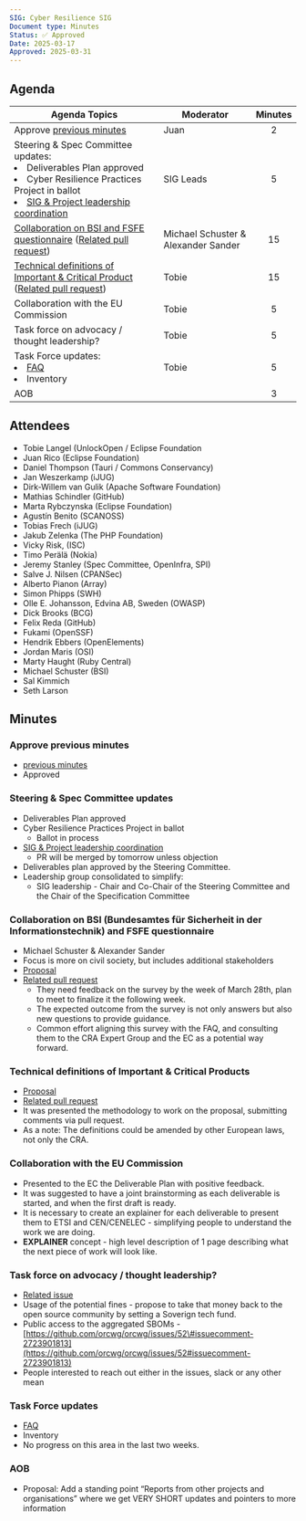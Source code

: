 ```yaml
---
SIG: Cyber Resilience SIG
Document type: Minutes
Status: ✅ Approved
Date: 2025-03-17
Approved: 2025-03-31
---
```


##  Agenda

 Agenda Topics | Moderator | Minutes |
| ----- | ----- | :---: |
| Approve [previous minutes](https://github.com/orcwg/orcwg/pull/48) | Juan | 2 |
| Steering & Spec Committee updates:<li>Deliverables Plan approved<li>Cyber Resilience Practices Project in ballot<li>[SIG & Project leadership coordination](https://github.com/orcwg/orcwg/pull/55) | SIG Leads | 5 |
| [Collaboration on BSI and FSFE questionnaire](https://github.com/orcwg/cra-hub/tree/tobie-questionnaires/questionnaires#questionnaire-for-open-source-and-manufacturers) ([Related pull request](https://github.com/orcwg/cra-hub/pull/168)) | Michael Schuster & Alexander Sander| 15 | 
| [Technical definitions of Important & Critical Product](https://github.com/orcwg/cra-hub/blob/tobie-prod-reg/product-definitions/README.md#current-consultations) ([Related pull request](https://github.com/orcwg/cra-hub/pull/164))| Tobie | 15 | 
| Collaboration with the EU Commission | Tobie | 5 |
| Task force on advocacy / thought leadership? | Tobie | 5 |
| Task Force updates:<li>[FAQ](https://github.com/orgs/orcwg/projects/7)<li>Inventory | Tobie | 5 |
| AOB | | 3 |

## Attendees
 
* Tobie Langel (UnlockOpen / Eclipse Foundation  
* Juan Rico (Eclipse Foundation)  
* Daniel Thompson  (Tauri / Commons Conservancy)  
* Jan Weszerkamp (iJUG)  
* Dirk-Willem van Gulik (Apache Software Foundation)  
* Mathias Schindler (GitHub)  
* Marta Rybczynska (Eclipse Foundation)  
* Agustín Benito (SCANOSS)  
* Tobias Frech (iJUG)  
* Jakub Zelenka (The PHP Foundation)  
* Vicky Risk, (ISC)  
* Timo Perälä (Nokia)  
* Jeremy Stanley (Spec Committee, OpenInfra, SPI)  
* Salve J. Nilsen (CPANSec)  
* Alberto Pianon (Array)  
* Simon Phipps (SWH)  
* Olle E. Johansson, Edvina AB, Sweden (OWASP)  
* Dick Brooks (BCG)  
* Felix Reda (GitHub)  
* Fukami (OpenSSF)  
* Hendrik Ebbers (OpenElements)  
* Jordan Maris (OSI)  
* Marty Haught (Ruby Central)  
* Michael Schuster (BSI)  
* Sal Kimmich  
* Seth Larson


## Minutes

### Approve previous minutes

* [previous minutes](https://github.com/orcwg/orcwg/pull/48)  
* Approved

### Steering & Spec Committee updates

* Deliverables Plan approved  
* Cyber Resilience Practices Project in ballot  
  * Ballot in process  
* [SIG & Project leadership coordination](https://github.com/orcwg/orcwg/pull/55)  
  * PR will be merged by tomorrow unless objection  
* Deliverables plan approved by the Steering Committee.  
* Leadership group consolidated to simplify:  
  * SIG leadership \- Chair and Co-Chair of the Steering Committee and the Chair of the Specification Committee

### Collaboration on BSI (Bundesamtes für Sicherheit in der Informationstechnik) and FSFE questionnaire

* Michael Schuster & Alexander Sander  
* Focus is more on civil society, but includes additional stakeholders  
* [Proposal](https://github.com/orcwg/cra-hub/tree/tobie-questionnaires/questionnaires#questionnaire-for-open-source-and-manufacturers)  
* [Related pull request](https://github.com/orcwg/cra-hub/pull/168)  
  * They need feedback on the survey by the week of March 28th, plan to meet to finalize it the following week.  
  * The expected outcome from the survey is not only answers but also new questions to provide guidance.  
  * Common effort aligning this survey with the FAQ, and consulting them to the CRA Expert Group and the EC as a potential way forward.

### Technical definitions of Important & Critical Products

* [Proposal](https://github.com/orcwg/cra-hub/blob/tobie-prod-reg/product-definitions/README.md#current-consultations)  
* [Related pull request](https://github.com/orcwg/cra-hub/pull/164)  
* It was presented the methodology to work on the proposal, submitting comments via pull request.  
* As a note: The definitions could be amended by other European laws, not only the CRA.

### Collaboration with the EU Commission

* Presented to the EC the Deliverable Plan with positive feedback.  
* It was suggested to have a joint brainstorming as each deliverable is started, and when the first draft is ready.  
* It is necessary to create an explainer for each deliverable to present them to ETSI and CEN/CENELEC \- simplifying people to understand the work we are doing.  
* **EXPLAINER** concept \- high level description of 1 page describing what the next piece of work will look like.

### Task force on advocacy / thought leadership?

* [Related issue](https://github.com/orcwg/orcwg/issues/52#issuecomment-2723901813)  
* Usage of the potential fines \- propose to take that money back to the open source community by setting a Soverign tech fund.  
* Public access to the aggregated SBOMs \- [https://github.com/orcwg/orcwg/issues/52\#issuecomment-2723901813](https://github.com/orcwg/orcwg/issues/52#issuecomment-2723901813)   
* People interested to reach out either in the issues, slack or any other mean

### Task Force updates

* [FAQ](https://github.com/orgs/orcwg/projects/7)  
* Inventory
* No progress on this area in the last two weeks.

### AOB

* Proposal: Add a standing point “Reports from other projects and organisations” where we get VERY SHORT updates and pointers to more information
